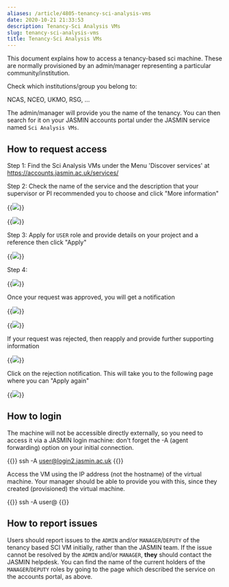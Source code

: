 ```yaml
---
aliases: /article/4805-tenancy-sci-analysis-vms
date: 2020-10-21 21:33:53
description: Tenancy-Sci Analysis VMs
slug: tenancy-sci-analysis-vms
title: Tenancy-Sci Analysis VMs
---
```


This document explains how to access a tenancy-based sci machine. These are 
normally provisioned by an admin/manager representing a particular community/institution.

Check which institutions/group you belong to:

NCAS, NCEO, UKMO, RSG, ...

The admin/manager will provide you the name of the tenancy.
You can then search for it on your JASMIN accounts portal under the JASMIN
service named `Sci Analysis VMs`.

## How to request access

Step 1: Find the Sci Analysis VMs under the Menu 'Discover services' at https://accounts.jasmin.ac.uk/services/

Step 2: Check the name of the service and the description that your supervisor
or PI recommended you to choose and click "More information"

{{<image src="img/docs/tenancy-sci-analysis-vms/file-EUW05EGJj3.png" caption="Locate the correct service" >}}

{{<image src="img/docs/tenancy-sci-analysis-vms/file-pyW8yyQboJ.png" caption="Click +Apply" >}}

Step 3: Apply for `USER` role and provide details on your project and a
reference then click "Apply"

{{<image src="img/docs/tenancy-sci-analysis-vms/file-QyGyIDjEcM.png" caption="Apply for USER role" >}}

Step 4:

{{<image src="img/docs/tenancy-sci-analysis-vms/file-pY8gr70WNK.png" caption="Status PENDING" >}}

Once your request was approved, you will get a notification

{{<image src="img/docs/tenancy-sci-analysis-vms/file-j2xhRrluyc.png" caption="Notification" >}}

{{<image src="img/docs/tenancy-sci-analysis-vms/file-BLPGdEfAD5.png" caption="Status updated to ACTIVE" >}}

If your request was rejected, then reapply and provide further supporting
information

{{<image src="img/docs/tenancy-sci-analysis-vms/file-un7XlTQ5JU.png" caption="Rejected: further info requested" >}}

Click on the rejection notification. This will take you to the following page
where you can "Apply again"

{{<image src="img/docs/tenancy-sci-analysis-vms/file-jtLIeTwWez.png" caption="Request for further detail" >}}

## How to login

The machine will not be accessible directly externally, so you need to access it via a JASMIN login machine: don't forget the -A (agent forwarding) option on your initial connection.

{{<command user="localuser" host="localhost">}}
ssh -A user@login2.jasmin.ac.uk
{{</command>}}

Access the VM using the IP address (not the hostname) of the virtual machine. Your manager should be able
to provide you with this, since they created (provisioned) the virtual machine.

{{<command user="user" host="login2.jasmin.ac.uk">}}
ssh -A user@<IP-ADDRESS-OF-VM>
{{</command>}}

## How to report issues

Users should report issues to the `ADMIN` and/or `MANAGER`/`DEPUTY` of the
tenancy based SCI VM initially, rather than the JASMIN team. If the issue cannot be
resolved by the `ADMIN` and/or `MANAGER`, **they** should contact the JASMIN helpdesk. You can find the name of the current holders of the `MANAGER`/`DEPUTY` roles by going to the page which described the service on the accounts portal, as above.
